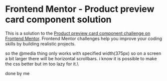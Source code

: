 # Frontend Mentor - Product preview card component solution

This is a solution to the [Product preview card component challenge on Frontend Mentor](https://www.frontendmentor.io/challenges/product-preview-card-component-GO7UmttRfa). Frontend Mentor challenges help you improve your coding skills by building realistic projects. 

so the @media thing only works with specified width(375px) so on a screen a bit larger there will be horizontal 
scrollbars. i know it is possible to make the css better but im too lazy for it.\

done by me